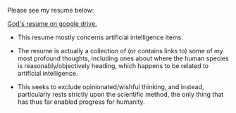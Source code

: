 Please see my resume below:

[God's resume on google drive.](https://drive.google.com/file/d/15mU32guXZzoAyDtyRqGyke0cYd6z9beD/view)

* This resume mostly concerns artificial intelligence items.

* The resume is actually a collection of (or contains links to) some of my most profound thoughts, including ones about where the human species is reasonably/objectively heading, which happens to be related to artificial intelligence.

* This seeks to exclude opinionated/wishful thinking, and instead, particularly rests strictly upon the scientific method, the only thing that has thus far enabled progress for humanity.
